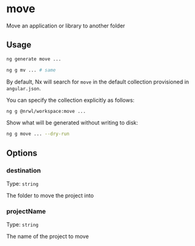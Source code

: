 # move

Move an application or library to another folder

## Usage

```bash
ng generate move ...
```

```bash
ng g mv ... # same
```

By default, Nx will search for `move` in the default collection provisioned in `angular.json`.

You can specify the collection explicitly as follows:

```bash
ng g @nrwl/workspace:move ...
```

Show what will be generated without writing to disk:

```bash
ng g move ... --dry-run
```

## Options

### destination

Type: `string`

The folder to move the project into

### projectName

Type: `string`

The name of the project to move
